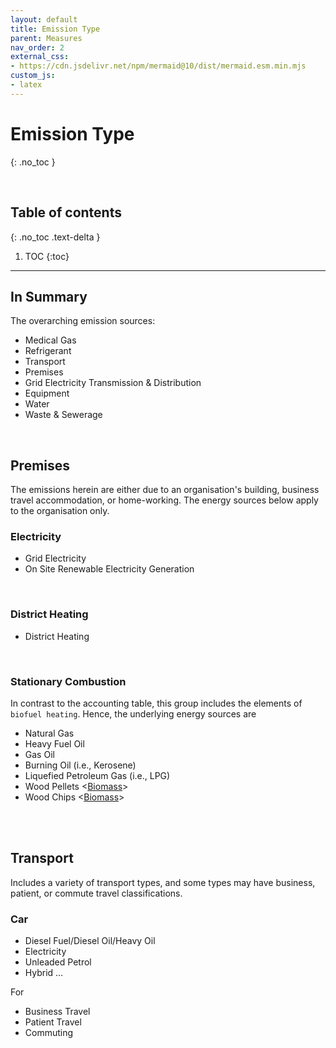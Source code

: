 ```yaml
---
layout: default
title: Emission Type
parent: Measures
nav_order: 2
external_css:
- https://cdn.jsdelivr.net/npm/mermaid@10/dist/mermaid.esm.min.mjs
custom_js:
- latex
---
```


# Emission Type
{: .no_toc }

<br>

## Table of contents
{: .no_toc .text-delta }

1. TOC
   {:toc}

---


## In Summary

The overarching emission sources:

* Medical Gas
* Refrigerant
* Transport
* Premises
* Grid Electricity Transmission & Distribution
* Equipment
* Water
* Waste & Sewerage

<br>


## Premises

The emissions herein are either due to an organisation's building, business travel accommodation, or home-working.  The energy sources below apply to the organisation only.

### Electricity

* Grid Electricity
* On Site Renewable Electricity Generation

<br>

### District Heating

* District Heating

<br>

### Stationary Combustion

In contrast to the accounting table, this group includes the elements of `biofuel heating`.  Hence, the underlying energy sources are

* Natural Gas <fuel gas>
* Heavy Fuel Oil <fuel oil>
* Gas Oil <fuel oil>
* Burning Oil (i.e., Kerosene) <fuel oil>
* Liquefied Petroleum Gas (i.e., LPG) <fuel gas>
* Wood Pellets <[Biomass](https://www.eia.gov/energyexplained/biomass/)>
* Wood Chips <[Biomass](https://www.eia.gov/energyexplained/biomass/)>

<br>
<br>

## Transport

Includes a variety of transport types, and some types may have business, patient, or commute travel classifications.


### Car

* Diesel Fuel/Diesel Oil/Heavy Oil <fuel oil>
* Electricity
* Unleaded Petrol <light oil>
* Hybrid $\ldots$

For

* Business Travel
* Patient Travel
* Commuting







